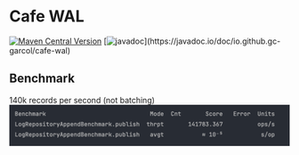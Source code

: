 # Cafe WAL

[![Maven Central Version](https://img.shields.io/maven-central/v/io.github.gc-garcol/cafe-wal?logo=sonatype&logoColor=red&style=flat&label=Maven%20Central)](https://central.sonatype.com/artifact/io.github.gc-garcol/cafe-wal)
[![javadoc](https://javadoc.io/badge2/io.github.gc-garcol/cafe-wal/javadoc.svg?)](https://javadoc.io/doc/io.github.gc-garcol/cafe-wal)

## Benchmark

140k records per second (not batching)
![benchmark.png](benchmark.png)
